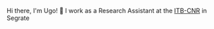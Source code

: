 Hi there, I'm Ugo! 👋
I work as a Research Assistant at the [ITB-CNR](https://www.itb.cnr.it/en/home-en/) in Segrate 

<!--
**ugoiannacchero/ugoiannacchero** is a ✨ _special_ ✨ repository because its `README.md` (this file) appears on your GitHub profile.

Here are some ideas to get you started:

- 🔭 I’m currently working on ...
- 🌱 I’m currently learning ...
- 👯 I’m looking to collaborate on ...
- 🤔 I’m looking for help with ...
- 💬 Ask me about ...
- 📫 How to reach me: ...
- 😄 Pronouns: ...
- ⚡ Fun fact: ...
-->
